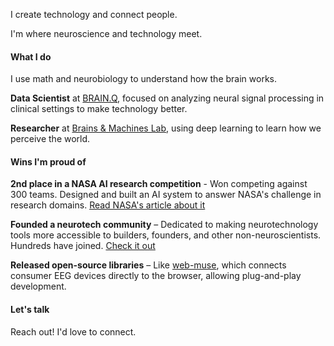 I create technology and connect people.

I'm where neuroscience and technology meet.


#### What I do

I use math and neurobiology to understand how the brain works.

**Data Scientist** at [BRAIN.Q](https://brainqtech.com/), focused on analyzing neural signal processing in clinical settings to make technology better.

**Researcher** at [Brains & Machines Lab](https://brainsandmachines.org/), using deep learning to learn how we perceive the world.


#### Wins I'm proud of

**2nd place in a NASA AI research competition** - Won competing against 300 teams. Designed and built an AI system to answer NASA's challenge in research domains. [Read NASA's article about it](https://drivendata.co/blog/ai-assistants-winners)

**Founded a neurotech community** – Dedicated to making neurotechnology tools more accessible to builders, founders, and other non-neuroscientists. Hundreds have joined. [Check it out](https://www.reddit.com/r/BrainHackersLab/)

**Released open-source libraries** – Like [web-muse](https://github.com/itayinbarr/web-muse), which connects consumer EEG devices directly to the browser, allowing plug-and-play development.



#### Let's talk

Reach out! I'd love to connect.
